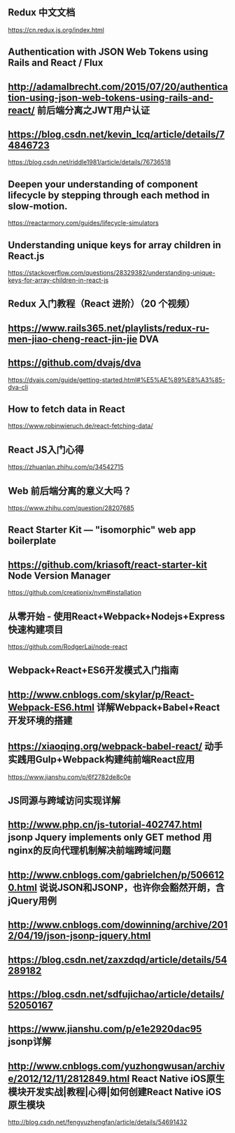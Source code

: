 Redux 中文文档
---
https://cn.redux.js.org/index.html

Authentication with JSON Web Tokens using Rails and React / Flux
---
http://adamalbrecht.com/2015/07/20/authentication-using-json-web-tokens-using-rails-and-react/
前后端分离之JWT用户认证
---
https://blog.csdn.net/kevin_lcq/article/details/74846723
---
https://blog.csdn.net/riddle1981/article/details/76736518

Deepen your understanding of component lifecycle by stepping through each method in slow-motion.
---
https://reactarmory.com/guides/lifecycle-simulators

Understanding unique keys for array children in React.js
---
https://stackoverflow.com/questions/28329382/understanding-unique-keys-for-array-children-in-react-js

Redux 入门教程（React 进阶）（20 个视频）
---
https://www.rails365.net/playlists/redux-ru-men-jiao-cheng-react-jin-jie
DVA
---
https://github.com/dvajs/dva
---
https://dvajs.com/guide/getting-started.html#%E5%AE%89%E8%A3%85-dva-cli

How to fetch data in React
---
https://www.robinwieruch.de/react-fetching-data/

React JS入门心得
---
https://zhuanlan.zhihu.com/p/34542715

Web 前后端分离的意义大吗？
---
https://www.zhihu.com/question/28207685

React Starter Kit — "isomorphic" web app boilerplate
---
https://github.com/kriasoft/react-starter-kit
Node Version Manager
---
https://github.com/creationix/nvm#installation

从零开始 - 使用React+Webpack+Nodejs+Express快速构建项目
---
https://github.com/RodgerLai/node-react

Webpack+React+ES6开发模式入门指南
---
http://www.cnblogs.com/skylar/p/React-Webpack-ES6.html
详解Webpack+Babel+React开发环境的搭建
---
https://xiaoqing.org/webpack-babel-react/
动手实践用Gulp+Webpack构建纯前端React应用
---
https://www.jianshu.com/p/6f2782de8c0e

JS同源与跨域访问实现详解
---
http://www.php.cn/js-tutorial-402747.html
jsonp Jquery implements only GET method
用nginx的反向代理机制解决前端跨域问题
---
http://www.cnblogs.com/gabrielchen/p/5066120.html
说说JSON和JSONP，也许你会豁然开朗，含jQuery用例
---
http://www.cnblogs.com/dowinning/archive/2012/04/19/json-jsonp-jquery.html
---
https://blog.csdn.net/zaxzdqd/article/details/54289182
---
https://blog.csdn.net/sdfujichao/article/details/52050167
---
https://www.jianshu.com/p/e1e2920dac95
jsonp详解
---
http://www.cnblogs.com/yuzhongwusan/archive/2012/12/11/2812849.html
React Native iOS原生模块开发实战|教程|心得|如何创建React Native iOS原生模块
---
http://blog.csdn.net/fengyuzhengfan/article/details/54691432
